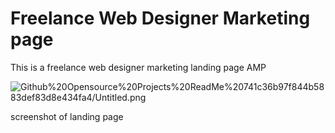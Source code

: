 # Freelance Web Designer Marketing page

This is a freelance web designer marketing landing page AMP 

![Github%20Opensource%20Projects%20ReadMe%20741c36b97f844b5883def83d8e434fa4/Untitled.png](Github%20Opensource%20Projects%20ReadMe%20741c36b97f844b5883def83d8e434fa4/Untitled.png)

screenshot of landing page
